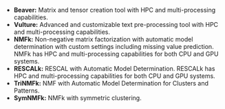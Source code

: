 - **Beaver:** Matrix and tensor creation tool with HPC and multi-processing capabilities.
- **Vulture:** Advanced and customizable text pre-processing tool with HPC and multi-processing capabilities.
- **NMFk:** Non-negative matrix factorization with automatic model determination with custom settings including missing value prediction. NMFk has HPC and multi-processing capabilities for both CPU and GPU systems.
- **RESCALk:** RESCAL with Automatic Model Determination. RESCALk has HPC and multi-processing capabilities for both CPU and GPU systems.
- **TriNMFk:** NMF with Automatic Model Determination for Clusters and Patterns. 
- **SymNMFk:** NMFk with symmetric clustering.